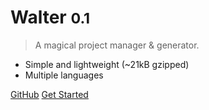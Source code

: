 # Walter <small>0.1</small>

> A magical project manager & generator.

- Simple and lightweight (~21kB gzipped)
- Multiple languages

[GitHub](https://github.com/tahapy/walter)
[Get Started](#walter)
